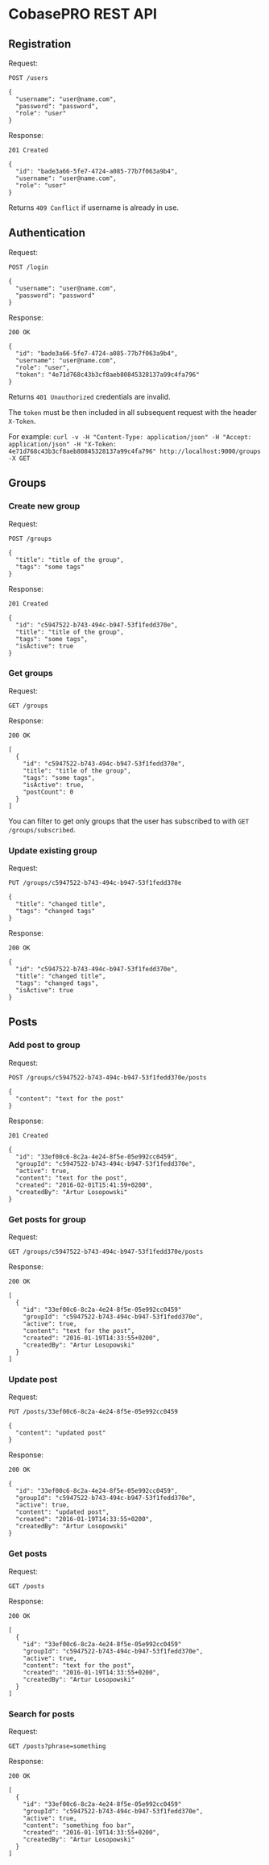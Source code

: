 # CobasePRO REST API

## Registration

Request:

    POST /users

    {
      "username": "user@name.com",
      "password": "password",
      "role": "user"
    }

Response:

    201 Created

    {
      "id": "bade3a66-5fe7-4724-a085-77b7f063a9b4",
      "username": "user@name.com",
      "role": "user"
    }

Returns `409 Conflict` if username is already in use.


## Authentication

Request:

    POST /login

    {
      "username": "user@name.com",
      "password": "password"
    }

Response:

    200 OK

    {
      "id": "bade3a66-5fe7-4724-a085-77b7f063a9b4",
      "username": "user@name.com",
      "role": "user",
      "token": "4e71d768c43b3cf8aeb80845328137a99c4fa796"
    }

Returns `401 Unauthorized` credentials are invalid.

The `token` must be then included in all subsequent request with the header `X-Token`.

For example: `curl -v -H "Content-Type: application/json" -H "Accept: application/json" -H "X-Token: 4e71d768c43b3cf8aeb80845328137a99c4fa796" http://localhost:9000/groups -X GET`


## Groups

### Create new group

Request:

    POST /groups

    {
      "title": "title of the group",
      "tags": "some tags"
    }

Response:

    201 Created

    {
      "id": "c5947522-b743-494c-b947-53f1fedd370e",
      "title": "title of the group",
      "tags": "some tags",
      "isActive": true
    }

### Get groups

Request:

    GET /groups

Response:

    200 OK

    [
      {
        "id": "c5947522-b743-494c-b947-53f1fedd370e",
        "title": "title of the group",
        "tags": "some tags",
        "isActive": true,
        "postCount": 0
      }
    ]

You can filter to get only groups that the user has subscribed to with `GET /groups/subscribed`.

### Update existing group

Request:

    PUT /groups/c5947522-b743-494c-b947-53f1fedd370e

    {
      "title": "changed title",
      "tags": "changed tags"
    }

Response:

    200 OK

    {
      "id": "c5947522-b743-494c-b947-53f1fedd370e",
      "title": "changed title",
      "tags": "changed tags",
      "isActive": true
    }

## Posts

### Add post to group

Request:

    POST /groups/c5947522-b743-494c-b947-53f1fedd370e/posts

    {
      "content": "text for the post"
    }

Response:

    201 Created

    {
      "id": "33ef00c6-8c2a-4e24-8f5e-05e992cc0459",
      "groupId": "c5947522-b743-494c-b947-53f1fedd370e",
      "active": true,
      "content": "text for the post",
      "created": "2016-02-01T15:41:59+0200",
      "createdBy": "Artur Losopowski"
    }

### Get posts for group

Request:

    GET /groups/c5947522-b743-494c-b947-53f1fedd370e/posts

Response:

    200 OK

    [
      {
        "id": "33ef00c6-8c2a-4e24-8f5e-05e992cc0459"
        "groupId": "c5947522-b743-494c-b947-53f1fedd370e",
        "active": true,
        "content": "text for the post",
        "created": "2016-01-19T14:33:55+0200",
        "createdBy": "Artur Losopowski"
      }
    ]


### Update post

Request:

    PUT /posts/33ef00c6-8c2a-4e24-8f5e-05e992cc0459

    {
      "content": "updated post"
    }

Response:

    200 OK

    {
      "id": "33ef00c6-8c2a-4e24-8f5e-05e992cc0459",
      "groupId": "c5947522-b743-494c-b947-53f1fedd370e",
      "active": true,
      "content": "updated post",
      "created": "2016-01-19T14:33:55+0200",
      "createdBy": "Artur Losopowski"
    }

### Get posts

Request:

    GET /posts

Response:

    200 OK

    [
      {
        "id": "33ef00c6-8c2a-4e24-8f5e-05e992cc0459"
        "groupId": "c5947522-b743-494c-b947-53f1fedd370e",
        "active": true,
        "content": "text for the post",
        "created": "2016-01-19T14:33:55+0200",
        "createdBy": "Artur Losopowski"
      }
    ]

### Search for posts

Request:

    GET /posts?phrase=something

Response:

    200 OK

    [
      {
        "id": "33ef00c6-8c2a-4e24-8f5e-05e992cc0459"
        "groupId": "c5947522-b743-494c-b947-53f1fedd370e",
        "active": true,
        "content": "something foo bar",
        "created": "2016-01-19T14:33:55+0200",
        "createdBy": "Artur Losopowski"
      }
    ]
